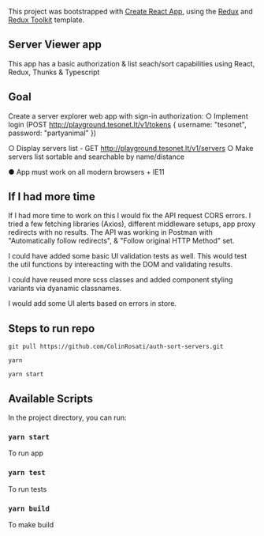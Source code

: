 This project was bootstrapped with [Create React App](https://github.com/facebook/create-react-app), using the [Redux](https://redux.js.org/) and [Redux Toolkit](https://redux-toolkit.js.org/) template.

## Server Viewer app

This app has a basic authorization & list seach/sort capabilities using React, Redux, Thunks & Typescript

## Goal

Create a server explorer web app with sign-in authorization:
○ Implement login (POST http://playground.tesonet.lt/v1/tokens { username: "tesonet", password: "partyanimal" })

○ Display servers list - GET http://playground.tesonet.lt/v1/servers ○ Make servers list sortable and searchable by name/distance

● App must work on all modern browsers + IE11

## If I had more time

If I had more time to work on this I would fix the API request CORS errors. I tried a few fetching libraries (Axios), different middleware setups, app proxy redirects with no results. The API was working in Postman with "Automatically follow redirects", &
"Follow original HTTP Method" set.

I could have added some basic UI validation tests as well. This would test the util functions
by intereacting with the DOM and validating results.

I could have reused more scss classes and added component styling variants via dyanamic classnames.

I would add some UI alerts based on errors in store.

## Steps to run repo

`git pull https://github.com/ColinRosati/auth-sort-servers.git`

`yarn`

`yarn start`

## Available Scripts

In the project directory, you can run:

### `yarn start`

To run app

### `yarn test`

To run tests

### `yarn build`

To make build
